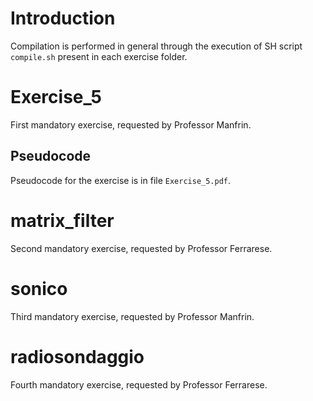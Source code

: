 # Introduction
Compilation is performed in general through the execution of SH script `compile.sh` present in each exercise folder.

# Exercise_5
First mandatory exercise, requested by Professor Manfrin.

## Pseudocode
Pseudocode for the exercise is in file `Exercise_5.pdf`.

# matrix_filter
Second mandatory exercise, requested by Professor Ferrarese.

# sonico
Third mandatory exercise, requested by Professor Manfrin.

# radiosondaggio
Fourth mandatory exercise, requested by Professor Ferrarese.
